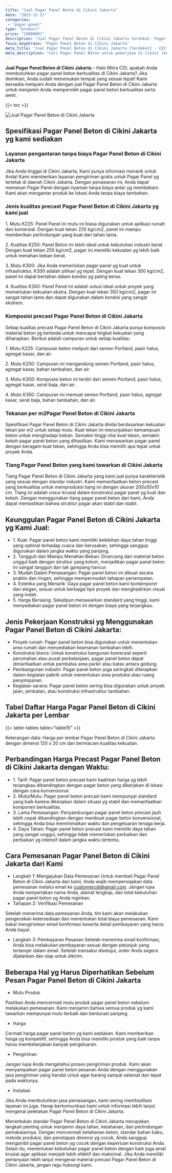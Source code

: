 ```yaml
---
title: "Jual Pagar Panel Beton di Cikini Jakarta"
date: "2023-12-21"
categories:
 - "pagar-panel"
type: "product"
price: "[600000]"
description: "Jual Pagar Panel Beton di Cikini Jakarta terdekat. Pagar Panel Beton ini sering digunakan dalam project pembangunan sebagai pembatas area yang tahan lama dan awet. Kontak kami untuk mendapatkan informasi lebih lanjut."
focus_keyphrase: "Pagar Panel Beton di Cikini Jakarta"
meta_title: "Jual Pagar Panel Beton di Cikini Jakarta [terdekat] - CDI"
meta_description: "Cari Pagar Panel Beton untuk pekerjaan di Cikini Jakarta? Kami memiliki Pagar Panel Beton yang berkualitas untuk pagar lahan. Dapatkan penawaran terbaik sekarang."
---
```


**Jual Pagar Panel Beton di Cikini Jakarta** – Halo Mitra CDI, apakah Anda membutuhkan pagar panel beton berkualitas di Cikini Jakarta? Jika demikian, Anda sudah menemukan tempat yang sesuai tepat! Kami bersedia melayani Anda dengan jual Pagar Panel Beton di Cikini Jakarta untuk menjamin Anda memperoleh pagar panel beton berkualitas serta awet.

{{< toc >}}

![Jual Pagar Panel Beton di Cikini Jakarta](/images/pagar-panel/pagar-panel-23.jpg)

## Spesifikasi Pagar Panel Beton di Cikini Jakarta yg kami sediakan

### Layanan pengantaran tanpa biaya Pagar Panel Beton di Cikini Jakarta

Jika Anda tinggal di Cikini Jakarta, Kami punya informasi menarik untuk Anda! Kami memberikan layanan pengiriman gratis untuk Pagar Panel yg terletak di daerah Cikini Jakarta. Dengan penawaran ini, Anda dapat memesan Pagar Panel dengan nyaman tanpa biaya antar yg membebani. Kami akan mengantar produk ke lokasi Anda tanpa biaya tambahan.

### Jenis kualitas precast Pagar Panel Beton di Cikini Jakarta yg kami jual

1\. Mutu K225: Panel Panel ini mutu ini biasa digunakan untuk aplikasi rumah dan komersial. Dengan kuat tekan 225 kg/cm2, panel ini mampu memberikan perlindungan yang kuat dan tahan lama.  

2\. Kualitas K250: Panel Beton ini lebih ideal untuk kebutuhan industri berat. Dengan kuat tekan 250 kg/cm2, pagar ini memiliki kekuatan yg lebih baik untuk menahan beban berat.  

3\. Mutu K300: Jika Anda memerlukan pagar panel yg kuat untuk infrastruktur, K300 adalah pilihan yg tepat. Dengan kuat tekan 300 kg/cm2, panel ini dapat bertahan dalam kondisi yg paling keras.  

4\. Kualitas K350: Panel Panel ini adalah solusi ideal untuk proyek yang memerlukan kekuatan ekstra. Dengan kuat tekan 350 kg/cm2, pagar ini sangat tahan lama dan dapat digunakan dalam kondisi yang sangat ekstrem.

### Komposisi precast Pagar Panel Beton di Cikini Jakarta

Setiap kualitas precast Pagar Panel Beton di Cikini Jakarta punya komposisi material beton yg berbeda untuk mencapai tingkat kekuatan yang diharapkan. Berikut adalah campuran untuk setiap kualitas:

1\. Mutu K225: Campuran beton meliputi dari semen Portland, pasir halus, agregat kasar, dan air.

2\. Mutu K250: Campuran ini mengandung semen Portland, pasir halus, agregat kasar, bahan tambahan, dan air.

3\. Mutu K300: Komposisi beton ini terdiri dari semen Portland, pasir halus, agregat kasar, serat baja, dan air.

4\. Mutu K350: Campuran ini memuat semen Portland, pasir halus, agregat kasar, serat baja, bahan tambahan, dan air.

### Tekanan per m2Pagar Panel Beton di Cikini Jakarta

Spesifikasi Pagar Panel Beton di Cikini Jakarta dinilai berdasarkan kekuatan tekan per m2 untuk setiap mutu. Kuat tekan ini menunjukkan kemampuan beton untuk menghadapi beban. Semakin tinggi nilai kuat tekan, semakin kokoh pagar panel beton yang dihasilkan. Kami menawarkan pagar panel dengan beragam kuat tekan, sehingga Anda bisa memilih apa tepat untuk proyek Anda.

### Tiang Pagar Panel Beton yang kami tawarkan di Cikini Jakarta

Tiang Pagar Panel Beton di Cikini Jakarta yang kami jual punya karakteristik yang sesuai dengan standar industri. Kami memanfaatkan beton precast yang berkualitas untuk memproduksi tiang ini dengan ukuran 200x50x10 cm. Tiang ini adalah unsur krusial dalam konstruksi pagar panel yg kuat dan kokoh. Dengan menggunakan tiang pagar panel beton dari kami, Anda dapat memastikan bahwa struktur pagar akan stabil dan stabil.

## Keunggulan Pagar Panel Beton di Cikini Jakarta yg Kami Jual:

*   1\. Kuat: Pagar panel beton kami memiliki kelebihan daya tahan tinggi yang optimal terhadap cuaca dan kerusakan, sehingga sanggup digunakan dalam jangka waktu yang panjang.
*   2\. Tangguh dan Mampu Menahan Beban: Dirancang dari material beton unggul baik dengan struktur yang kokoh, menjadikan pagar panel beton ini sangat tangguh dan tak gampang hancur.
*   3\. Mudah Dalam Pemasangan: Pagar panel beton ini dibuat secara praktis dan ringan, sehingga mempermudah tahapan penempatan.
*   4\. Estetika yang Menarik: Gaya pagar panel beton kami kontemporer dan elegan, sesuai untuk berbagai tipe proyek dan menghadirkan visual yang indah.
*   5\. Harga Bersaing: Sekalipun menawarkan standard yang tinggi, kami menyediakan pagar panel beton ini dengan biaya yang terjangkau.

## Jenis Pekerjaan Konstruksi yg Menggunakan Pagar Panel Beton di Cikini Jakarta:

*   Proyek rumah: Pagar panel beton bisa digunakan untuk menentukan area rumah dan menyediakan keamanan tambahan lebih.
*   Konstruksi bisnis: Untuk konstruksi bangunan komersial seperti perumahan atau pusat perbelanjaan, pagar panel beton dapat dimanfaatkan untuk pembatas area parkir atau batas antara gedung.
*   Pembangunan industri: Pagar panel beton juga seringkali diterapkan dalam kegiatan pabrik untuk menentukan area produksi atau ruang penyimpanan.
*   Kegiatan sarana: Pagar panel beton sering bisa digunakan untuk proyek jalan, jembatan, atau konstruksi infrastruktur tambahan.

## Tabel Daftar Harga Pagar Panel Beton di Cikini Jakarta per Lembar

{{< table-tables table="table15" >}}

Keterangan data: Harga per lembar Pagar Panel Beton di Cikini Jakarta dengan dimensi 120 x 20 cm dan bermacam kualitas kekuatan.

## Perbandingan Harga Precast Pagar Panel Beton di Cikini Jakarta dengan Waktu:

*   1\. Tarif: Pagar panel beton precast kami hadirkan harga yg lebih terjangkau dibandingkan dengan pagar beton yang dikerjakan di lokasi dengan cara konvensional.
*   2\. Mutu/Mutu: Pagar panel beton precast kami mempunyai standard yang baik karena dikerjakan dalam situasi yg stabil dan memanfaatkan komponen berkualitas.
*   3\. Lama Pemasangan: Penyambungan pagar panel beton precast jauh lebih cepat dibandingkan dengan membuat pagar beton konvensional, sehingga Anda bisa meminimalkan waktu dan pengeluaran tenaga kerja.
*   4\. Daya Tahan: Pagar panel beton precast kami memiliki daya tahan yang sangat unggul, sehingga tidak memerlukan perbaikan dan perbaikan yg intensif dalam jangka waktu tertentu.

## Cara Pemesanan Pagar Panel Beton di Cikini Jakarta dari Kami

*   Langkah 1: Mengajukan Data Pemesanan
Untuk membeli Pagar Panel Beton di Cikini Jakarta dari kami, Anda wajib mempersiapkan data pemesanan melalui email ke customercdi@gmail.com. Jangan lupa Anda menyertakan nama Anda, alamat lengkap, dan total kebutuhan pagar panel beton yg Anda inginkan.
*   Tahapan 2: Verifikasi Pemesanan

Setelah menerima data pemesanan Anda, tim kami akan melakukan pengecekan ketersediaan dan menentukan total biaya pemesanan. Kami bakal mengirimkan email konfirmasi beserta detail pembayaran yang harus Anda bayar.
*   Langkah 3: Pembayaran Pesanan
Setelah menerima email konfirmasi, Anda bisa melakukan pembayaran sesuai dengan petunjuk yang terlampir dalam email. Setelah transaksi disetujui, order Anda segera dijalankan dan siap untuk dikirim.

## Beberapa Hal yg Harus Diperhatikan Sebelum Pesan Pagar Panel Beton di Cikini Jakarta

*   Mutu Produk

Pastikan Anda mencermati mutu produk pagar panel beton sebelum melakukan pemesanan. Kami menjamin bahwa semua produk yg kami tawarkan mempunyai mutu terbaik dan berdurasi panjang.
*   Harga

Cermati harga pagar panel beton yg kami sediakan. Kami memberikan harga yg kompetitif, sehingga Anda bisa memiliki produk yang baik tanpa harus membelanjakan banyak pengeluaran.
*   Pengiriman

Jangan lupa Anda mengetahui proses pengiriman produk. Kami akan menyampaikan pagar panel beton pesanan Anda dengan menggunakan jasa pengiriman yang handal untuk agar barang sampai selamat dan tepat pada waktunya.
*   Instalasi

Jika Anda membutuhkan jasa pemasangan, kami sering memfasilitasi layanan ini juga. Harap berkomunikasi kami untuk informasi lebih lanjut mengenai peletakan Pagar Panel Beton di Cikini Jakarta.

Menentukan standar Pagar Panel Beton di Cikini Jakarta merupakan langkah penting untuk menjamin daya tahan, ketahanan, dan perlindungan pemakaiannya. Dengan mencermati ketahanan beton, standar bahan baku, metode produksi, dan penetapan dimensi yg cocok, Anda sanggup mengambil pagar panel beton yg cocok dengan keperluan konstruksi Anda. Selain itu, menentukan kebutuhan pagar panel beton dengan baik juga amat krusial agar aplikasi menjadi lebih efektif dan maksimal. Jika Anda memiliki pertanyaan lebih lanjut mengenai material precast Pagar Panel Beton di Cikini Jakarta, jangan ragu hubungi kami.